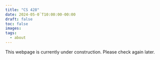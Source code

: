 ```yaml
---
title: "CS 428"
date: 2024-05-0`T10:00:00-00:00
draft: false
toc: false
images:
tags:
  - about
---
```


This webpage is currently under construction. Please check again later.
